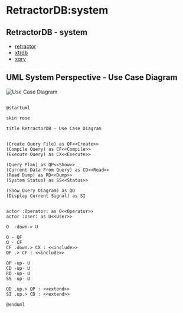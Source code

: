 # RetractorDB:system

[comment]: # (VSCode view: Ctrl+k,v)

## RetractorDB - system

* [retractor](retractor/README.md)
* [xtrdb](rdb/README.md)
* [xqry](qry/README.md)

## UML System Perspective - Use Case Diagram

![Use Case Diagram](http://www.plantuml.com/plantuml/proxy?cache=no&src=https://raw.githubusercontent.com/michalwidera/retractordb/master/src/UML/system-use-case.puml)

```plantuml

@startuml

skin rose

title RetractorDB - Use Case Diagram


(Create Query File) as QF<<Create>>
(Compile Query) as CF<<Compile>>
(Execute Query) as CX<<Execute>>

(Query Plan) as QP<<Show>>
(Current Data From Query) as CD<<Read>>
(Read Dump) as RD<<Dump>>
(System Status) as SS<<Status>>

(Show Query Diagram) as QD
(Display Current Signal) as SI


actor :Operator: as O<<Operator>>
actor :User: as U<<User>> 

O  -down-> U

O - QF
O - CF
CF .down.> CX : <<include>>
QF .> CF : <<include>>

QP -up- U
CD -up- U
RD -up- U
SS -up- U

QD .up.> QP : <<extend>>
SI .up.> CD : <<extend>>

@enduml

```
